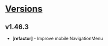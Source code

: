 # [Versions](https://github.com/Tracktor/design-system/releases)

## v1.46.3
- **[refactor]** - Improve mobile NavigationMenu 

